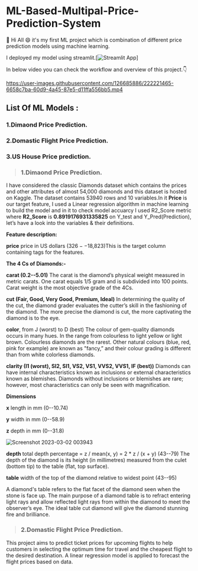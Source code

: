 # ML-Based-Multipal-Price-Prediction-System
:wave: Hi All :smile: it's my first ML project which is combination of different price prediction models using machine learning.

I deployed my model using streamlit.[![Streamlit App](https://static.streamlit.io/badges/streamlit_badge_black_white.svg)]

In below video you can check the workflow and overview of this project.:point_down:

https://user-images.githubusercontent.com/126685886/222221465-6658c7ba-60d9-4a45-87e5-d11ffa556bb5.mp4

## List Of ML Models :

### 1.Dimaond Price Prediction.
### 2.Domastic Flight Price Prediction.
### 3.US House Price prediction.

>### 1.Dimaond Price Prediction.
I have considered the classic Diamonds dataset which contains the prices and other attributes of almost 54,000 diamonds and this dataset is hosted on Kaggle. The dataset contains 53940 rows and 10 variables.In it **Price** is our target feature, I used a Linear regression algorithm in machine learning to build the model and in it to check model accuarcy I used R2_Score metric where **R2_Score** is **0.8919176931335825** on Y_test and Y_Pred(Prediction), let’s have a look into the variables & their definitions.

**Feature description:**

**price** price in US dollars ($326--$18,823)This is the target column containing tags for the features. 

**The 4 Cs of Diamonds:-**

**carat (0.2--5.01)** The carat is the diamond’s physical weight measured in metric carats.  One carat equals 1/5 gram and is subdivided into 100 points. Carat weight is the most objective grade of the 4Cs. 

**cut (Fair, Good, Very Good, Premium, Ideal)** In determining the quality of the cut, the diamond grader evaluates the cutter’s skill in the fashioning of the diamond. The more precise the diamond is cut, the more captivating the diamond is to the eye.  

**color**, from J (worst) to D (best) The colour of gem-quality diamonds occurs in many hues. In the range from colourless to light yellow or light brown. Colourless diamonds are the rarest. Other natural colours (blue, red, pink for example) are known as "fancy,” and their colour grading is different than from white colorless diamonds.  

**clarity (I1 (worst), SI2, SI1, VS2, VS1, VVS2, VVS1, IF (best))** Diamonds can have internal characteristics known as inclusions or external characteristics known as blemishes. Diamonds without inclusions or blemishes are rare; however, most characteristics can only be seen with magnification.  

**Dimensions**

**x** length in mm (0--10.74)

**y** width in mm (0--58.9)

**z** depth in mm (0--31.8)


![Screenshot 2023-03-02 003943](https://user-images.githubusercontent.com/126685886/222240510-d2c3158b-f58a-40d9-9c1a-b087745d8218.png)


**depth** total depth percentage = z / mean(x, y) = 2 * z / (x + y) (43--79) The depth of the diamond is its height (in millimetres) measured from the culet (bottom tip) to the table (flat, top surface).

**table** width of the top of the diamond relative to widest point (43--95)

A diamond's table refers to the flat facet of the diamond seen when the stone is face up. The main purpose of a diamond table is to refract entering light rays and allow reflected light rays from within the diamond to meet the observer’s eye. The ideal table cut diamond will give the diamond stunning fire and brilliance.

>### 2.Domastic Flight Price Prediction.

This project aims to predict ticket prices for upcoming flights to help customers in selecting the optimum time for travel and the cheapest flight to the desired destination. A linear regression model is applied to forecast the flight prices based on data.
